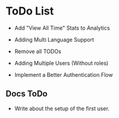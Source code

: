 # ToDo List

- Add "View All Time" Stats to Analytics
- Adding Multi Language Support
- Remove all TODOs

- Adding Multiple Users (Without roles)
- Implement a Better Authentication Flow

## Docs ToDo

- Write about the setup of the first user.
